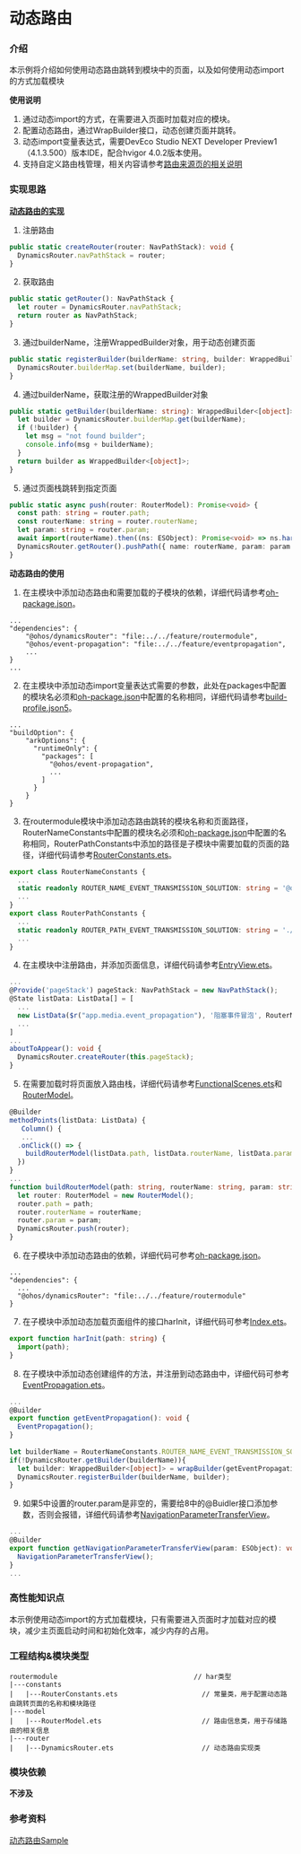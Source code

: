 # 动态路由

### 介绍

本示例将介绍如何使用动态路由跳转到模块中的页面，以及如何使用动态import的方式加载模块

**使用说明**

1. 通过动态import的方式，在需要进入页面时加载对应的模块。
2. 配置动态路由，通过WrapBuilder接口，动态创建页面并跳转。
3. 动态import变量表达式，需要DevEco Studio NEXT Developer Preview1 （4.1.3.500）版本IDE，配合hvigor 4.0.2版本使用。
4. 支持自定义路由栈管理，相关内容请参考[路由来源页的相关说明](./README_ROUTER_REFERRER.md)

### 实现思路

**[动态路由的实现](./src/main/ets/router/DynamicsRouter.ets)**

1. 注册路由

```typescript
public static createRouter(router: NavPathStack): void {
  DynamicsRouter.navPathStack = router;
}
```

2. 获取路由

```typescript
public static getRouter(): NavPathStack {
  let router = DynamicsRouter.navPathStack;
  return router as NavPathStack;
}
```

3. 通过builderName，注册WrappedBuilder对象，用于动态创建页面

```typescript
public static registerBuilder(builderName: string, builder: WrappedBuilder<[object]>): void {
  DynamicsRouter.builderMap.set(builderName, builder);
}
```

4. 通过builderName，获取注册的WrappedBuilder对象

```typescript
public static getBuilder(builderName: string): WrappedBuilder<[object]> {
  let builder = DynamicsRouter.builderMap.get(builderName);
  if (!builder) {
    let msg = "not found builder";
    console.info(msg + builderName);
  }
  return builder as WrappedBuilder<[object]>;
}
```

5. 通过页面栈跳转到指定页面

```typescript
public static async push(router: RouterModel): Promise<void> {
  const path: string = router.path;
  const routerName: string = router.routerName;
  let param: string = router.param;
  await import(routerName).then((ns: ESObject): Promise<void> => ns.harInit(path));
  DynamicsRouter.getRouter().pushPath({ name: routerName, param: param });
}
```

**动态路由的使用**

1. 在主模块中添加动态路由和需要加载的子模块的依赖，详细代码请参考[oh-package.json](../../product/entry/oh-package.json5)。

```
...
"dependencies": {
    "@ohos/dynamicsRouter": "file:../../feature/routermodule",
    "@ohos/event-propagation": "file:../../feature/eventpropagation",
    ...
}
...
```

2. 在主模块中添加动态import变量表达式需要的参数，此处在packages中配置的模块名必须和[oh-package.json](../../product/entry/oh-package.json5)中配置的名称相同，详细代码请参考[build-profile.json5](../../product/entry/build-profile.json5)。

```
...
"buildOption": {
    "arkOptions": {
      "runtimeOnly": {
        "packages": [
          "@ohos/event-propagation",
          ...
        ]
      }
    }
}
```

3. 在routermodule模块中添加动态路由跳转的模块名称和页面路径，RouterNameConstants中配置的模块名必须和[oh-package.json](../../product/entry/oh-package.json5)中配置的名称相同，RouterPathConstants中添加的路径是子模块中需要加载的页面的路径，详细代码请参考[RouterConstants.ets](./src/main/ets/constants/RouterConstants.ets)。

```typescript
export class RouterNameConstants {
  ...
  static readonly ROUTER_NAME_EVENT_TRANSMISSION_SOLUTION: string = '@ohos/event-propagation';
  ...
}
export class RouterPathConstants {
  ...
  static readonly ROUTER_PATH_EVENT_TRANSMISSION_SOLUTION: string = './src/main/ets/view/EventPropagation';
  ...
}
```

4. 在主模块中注册路由，并添加页面信息，详细代码请参考[EntryView.ets](../../product/entry/src/main/ets/pages/EntryView.ets)。

```typescript
...
@Provide('pageStack') pageStack: NavPathStack = new NavPathStack();
@State listData: ListData[] = [
  ...
  new ListData($r("app.media.event_propagation"), '阻塞事件冒泡', RouterNameConstants.ROUTER_NAME_EVENT_TRANSMISSION_SOLUTION, 1, false, '40%', RouterPathConstants.ROUTER_PATH_EVENT_TRANSMISSION_SOLUTION, '其他'),
  ...
]
...
aboutToAppear(): void {
  DynamicsRouter.createRouter(this.pageStack);
}
```

5. 在需要加载时将页面放入路由栈，详细代码请参考[FunctionalScenes.ets](../functionalscenes/src/main/ets/FunctionalScenes.ets)和[RouterModel](./src/main/ets/model/RouterModel.ets)。

```typescript
@Builder
methodPoints(listData: ListData) {
   Column() {
   ...
  .onClick(() => {
    buildRouterModel(listData.path, listData.routerName, listData.param);
  })
}
...
function buildRouterModel(path: string, routerName: string, param: string) {
  let router: RouterModel = new RouterModel();
  router.path = path;
  router.routerName = routerName;
  router.param = param;
  DynamicsRouter.push(router);
}

```

6. 在子模块中添加动态路由的依赖，详细代码可参考[oh-package.json](../eventpropagation/oh-package.json5)。

```
...
"dependencies": {
  ...
  "@ohos/dynamicsRouter": "file:../../feature/routermodule"
}
```

7. 在子模块中添加动态加载页面组件的接口harInit，详细代码可参考[Index.ets](../eventpropagation/Index.ets)。

```typescript
export function harInit(path: string) {
  import(path);
}
```

8. 在子模块中添加动态创建组件的方法，并注册到动态路由中，详细代码可参考[EventPropagation.ets](../eventpropagation/src/main/ets/view/EventPropagation.ets)。

```typescript
...
@Builder
export function getEventPropagation(): void {
  EventPropagation();
}
        
let builderName = RouterNameConstants.ROUTER_NAME_EVENT_TRANSMISSION_SOLUTION;
if(!DynamicsRouter.getBuilder(builderName)){
  let builder: WrappedBuilder<[object]> = wrapBuilder(getEventPropagation);
  DynamicsRouter.registerBuilder(builderName, builder);
}
```

9. 如果5中设置的router.param是非空的，需要给8中的@Buidler接口添加参数，否则会报错，详细代码请参考[NavigationParameterTransferView](../navigationparametertransfer/src/main/ets/view/NavigationParameterTransferView.ets)。

```typescript
...
@Builder
export function getNavigationParameterTransferView(param: ESObject): void {
  NavigationParameterTransferView();
}
...
```

### 高性能知识点

本示例使用动态import的方式加载模块，只有需要进入页面时才加载对应的模块，减少主页面启动时间和初始化效率，减少内存的占用。

### 工程结构&模块类型

   ```
   routermodule                                  // har类型
   |---constants
   |   |---RouterConstants.ets                     // 常量类，用于配置动态路由跳转页面的名称和模块路径
   |---model
   |   |---RouterModel.ets                         // 路由信息类，用于存储路由的相关信息
   |---router
   |   |---DynamicsRouter.ets                      // 动态路由实现类
   ```

### 模块依赖

**不涉及**

### 参考资料

[动态路由Sample](https://gitee.com/openharmony/applications_app_samples/tree/master/code/BasicFeature/ApplicationModels/DynamicRouter)